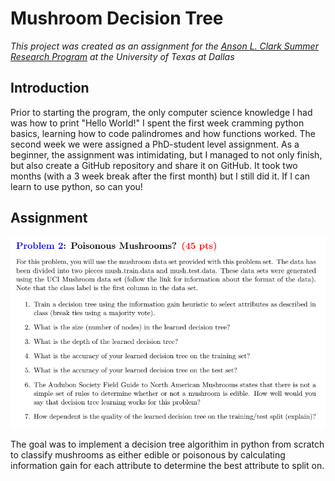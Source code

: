 # Mushroom Decision Tree
*This project was created as an assignment for the [Anson L. Clark Summer Research Program](https://honors.utdallas.edu/clark-summer-research-program) at the University of Texas at Dallas*

## Introduction
Prior to starting the program, the only computer science knowledge I had was how to print "Hello World!" I spent the first week
cramming python basics, learning how to code palindromes and how functions worked. The second week we were assigned a PhD-student level assignment.
As a beginner, the assignment was intimidating, but I managed to not only finish, but also create a GitHub repository and share it on GitHub. It took two months (with a 3 week break after the first month) but I still did it. If I can learn to use python, so can you! 

## Assignment
![alt text](https://github.com/nicolejhui/mushroom_decision_tree/blob/master/Class%20Assignment.png)

The goal was to implement a decision tree algorithim in python from scratch to classify mushrooms as either edible or poisonous by calculating information gain for each attribute to determine the best attribute to split on. 
